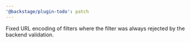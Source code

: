 ```yaml
---
'@backstage/plugin-todo': patch
---
```


Fixed URL encoding of filters where the filter was always rejected by the backend validation.
